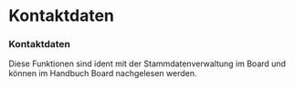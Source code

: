 # Kontaktdaten

### Kontaktdaten


Diese Funktionen sind ident mit der Stammdatenverwaltung im Board und können im Handbuch Board nachgelesen werden.
